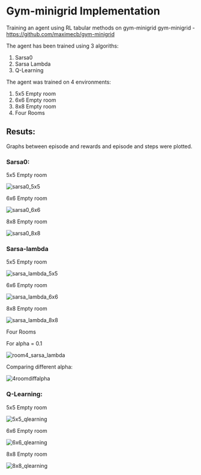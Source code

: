 # Gym-minigrid Implementation
Training an agent using RL tabular methods on gym-minigrid
gym-minigrid - https://github.com/maximecb/gym-minigrid

The agent has been trained using 3 algoriths:
  1. Sarsa0
  2. Sarsa Lambda
  3. Q-Learning

The agent was trained on 4 environments:
  1. 5x5 Empty room
  2. 6x6 Empty room
  3. 8x8 Empty room
  4. Four Rooms
  
## Resuts:

Graphs between episode and rewards and episode and steps were plotted.

### Sarsa0:

5x5 Empty room

![sarsa0_5x5](https://user-images.githubusercontent.com/88096518/136146038-0c203710-10da-49c3-8bee-04ca42677cf9.png)

6x6 Empty room

![sarsa0_6x6](https://user-images.githubusercontent.com/88096518/136146198-7f3121e5-3a1c-4f6d-ae68-cd906dac720e.png)

8x8 Empty room

![sarsa0_8x8](https://user-images.githubusercontent.com/88096518/136146527-057c1236-f004-43ad-bc70-e253004eb6c0.png)

### Sarsa-lambda

5x5 Empty room

![sarsa_lambda_5x5](https://user-images.githubusercontent.com/88096518/136146679-0ac31285-d0e5-497b-8b93-2b0010062fcb.png)

6x6 Empty room

![sarsa_lambda_6x6](https://user-images.githubusercontent.com/88096518/136146753-914d599e-da0b-49b3-8b0b-b40ec7e22354.png)

8x8 Empty room

![sarsa_lambda_8x8](https://user-images.githubusercontent.com/88096518/136146791-91f28f44-fdb7-4cb5-a5cc-3758988bcaa4.png)

Four Rooms

For alpha = 0.1

![room4_sarsa_lambda](https://user-images.githubusercontent.com/88096518/136146872-55d99781-ef6b-4492-8161-4e359dcd32b2.png)

Comparing different alpha:

![4roomdiffalpha](https://user-images.githubusercontent.com/88096518/136146926-61a95f3d-bfe8-4351-acb6-a633379f4f1b.png)

### Q-Learning:

5x5 Empty room

![5x5_qlearning](https://user-images.githubusercontent.com/88096518/136147003-195e5b59-c01f-4cbf-8ef8-4e257d2f9ee8.png)

6x6 Empty room

![6x6_qlearning](https://user-images.githubusercontent.com/88096518/136147084-2a1d9dc9-2b1b-4a64-9a37-cb098d75e2cf.png)

8x8 Empty room

![8x8_qlearning](https://user-images.githubusercontent.com/88096518/136147113-274a98c3-e0c1-45b7-a182-2c6c8a4dbb2d.png)



